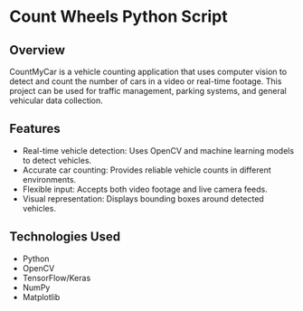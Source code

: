 # Count Wheels Python Script

## Overview
CountMyCar is a vehicle counting application that uses computer vision to detect and count the number of cars in a video or real-time footage. This project can be used for traffic management, parking systems, and general vehicular data collection.

## Features
- Real-time vehicle detection: Uses OpenCV and machine learning models to detect vehicles.
- Accurate car counting: Provides reliable vehicle counts in different environments.
- Flexible input: Accepts both video footage and live camera feeds.
- Visual representation: Displays bounding boxes around detected vehicles.

## Technologies Used
- Python
- OpenCV
- TensorFlow/Keras
- NumPy
- Matplotlib

